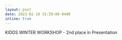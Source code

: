 ```yaml
---
layout: post
date: 2023-02-10 15:59:00-0400
inline: true
---
```


KIDDS WINTER WORKSHOP - 2nd place in Presentation
